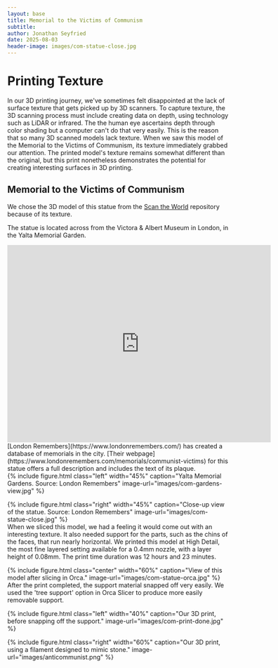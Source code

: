 ```yaml
---
layout: base
title: Memorial to the Victims of Communism
subtitle:
author: Jonathan Seyfried
date: 2025-08-03
header-image: images/com-statue-close.jpg
---
```


# Printing Texture
In our 3D printing journey, we've sometimes felt disappointed at the lack of surface texture that gets picked up by 3D scanners. To capture texture, the 3D scanning process must include creating data on depth, using technology such as LiDAR or infrared. The the human eye ascertains depth through color shading but a computer can't do that very easily. This is the reason that so many 3D scanned models lack texture. When we saw this model of the Memorial to the Victims of Communism, its texture immediately grabbed our attention. The printed model's texture remains somewhat different than the original, but this print nonetheless demonstrates the potential for creating interesting surfaces in 3D printing.

## Memorial to the Victims of Communism

We chose the 3D model of this statue from the [Scan the World](https://www.myminifactory.com/object/3d-print-women-and-children-communism-memorial-london-3411) repository because of its texture. 

The statue is located across from the Victora & Albert Museum in London, in the Yalta Memorial Garden.
<br style="clear: both">
<iframe src="https://www.google.com/maps/embed?pb=!1m18!1m12!1m3!1d1214.472654160829!2d-0.17383205277943448!3d51.49618705473291!2m3!1f0!2f0!3f0!3m2!1i1024!2i768!4f13.1!3m3!1m2!1s0x4876054244e3245f%3A0xb03d192e4dbcb138!2sYalta%20Memorial%20Garden!5e1!3m2!1sen!2sus!4v1754779449359!5m2!1sen!2sus" width="600" height="450" style="border:0;" allowfullscreen="" loading="lazy" referrerpolicy="no-referrer-when-downgrade"></iframe>
<br style="clear: both">
[London Remembers](https://www.londonremembers.com/) has created a database of memorials in the city. [Their webpage](https://www.londonremembers.com/memorials/communist-victims) for this statue offers a full description and includes the text of its plaque.
<br style="clear: both">
{% include figure.html
  class="left"
  width="45%"
  caption="Yalta Memorial Gardens. Source: London Remembers"
  image-url="images/com-gardens-view.jpg"
%}

{% include figure.html
  class="right"
  width="45%"
  caption="Close-up view of the statue. Source: London Remembers"
  image-url="images/com-statue-close.jpg"
%}
<br style="clear: both">
When we sliced this model, we had a feeling it would come out with an interesting texture. It also needed support for the parts, such as the chins of the faces, that run nearly horizontal. We printed this model at High Detail, the most fine layered setting available for a 0.4mm nozzle, with a layer height of 0.08mm. The print time duration was 12 hours and 23 minutes.

{% include figure.html
  class="center"
  width="60%"
  caption="View of this model after slicing in Orca."
  image-url="images/com-statue-orca.jpg"
%}
<br style="clear: both">
After the print completed, the support material snapped off very easily. We used the 'tree support' option in Orca Slicer to produce more easily removable support. 

{% include figure.html
  class="left"
  width="40%"
  caption="Our 3D print, before snapping off the support."
  image-url="images/com-print-done.jpg"
%}

{% include figure.html
  class="right"
  width="60%"
  caption="Our 3D print, using a filament designed to mimic stone."
  image-url="images/anticommunist.png"
%}